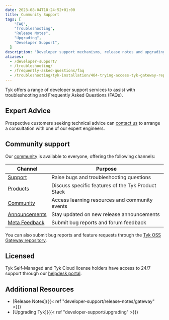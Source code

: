 ```yaml
---
date: 2023-08-04T18:24:52+01:00
title: Cummunity Support
tags: [
    "FAQ",
    "Troubleshooting",
    "Release Notes",
    "Upgrading",
    "Developer Support",
  ]
description: "Developer support mechanisms, release notes and upgrading information for your Tyk installation"
aliases:
  - /developer-support/
  - /troubleshooting/
  - /frequently-asked-questions/faq
  - /troubleshooting/tyk-installation/404-trying-access-tyk-gateway-repo
---
```


Tyk offers a range of developer support services to assist with troubleshooting and Frequently Asked Questions (FAQs).

## Expert Advice

Prospective customers seeking technical advice can [contact us](https://tyk.io/contact/) to arrange a consultation with
one of our expert engineers.

## Community support

Our [community](https://community.tyk.io/) is available to everyone, offering the following channels:

| Channel | Purpose |
|---------|---------|
| [Support](https://community.tyk.io/c/support/) | Raise bugs and troubleshooting questions |
| [Products](https://community.tyk.io/c/product/) | Discuss specific features of the Tyk Product Stack |
| [Community](https://community.tyk.io/c/community/) | Access learning resources and community events |
| [Announcements](https://community.tyk.io/c/announcements/) | Stay updated on new release announcements |
| [Meta Feedback](https://community.tyk.io/c/meta) | Submit bug reports and forum feedback |

You can also submit bug reports and feature requests through the
[Tyk OSS Gateway repository](https://github.com/TykTechnologies/tyk).

## Licensed

Tyk Self-Managed and Tyk Cloud license holders have access to 24/7 support through our
[helpdesk portal](https://support.tyk.io/hc/en-gb).


## Additional Resources

- [Release Notes]({{< ref "developer-support/release-notes/gateway" >}})
- [Upgrading Tyk]({{< ref "developer-support/upgrading" >}})
